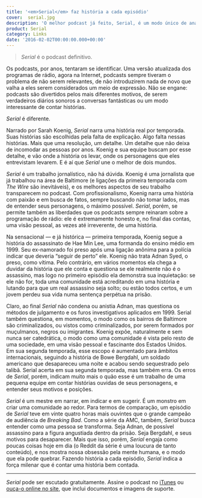 ```yaml
---
title: '<em>Serial</em> faz história a cada episódio'
cover:  serial.jpg
description: 'O melhor podcast já feito, Serial, é um modo único de analisar uma história.'
product: Serial
category: Links
date: '2016-02-02T00:00:00.000+00:00'
---
```


> _Serial_ é o podcast definitivo.

Os podcasts, por anos, tentaram se identificar. Uma versão atualizada dos programas de rádio, agora na Internet, podcasts sempre tiveram o problema de não serem relevantes, de não introduzirem nada de novo que valha a eles serem considerados um meio de expressão. Não se engane: podcasts são divertidos pelos mais diferentes motivos, de serem verdadeiros diários sonoros a conversas fantásticas ou um modo interessante de contar histórias.

_Serial_ é diferente.

Narrado por Sarah Koenig, _Serial_ narra uma história real por temporada. Suas histórias são escolhidas pela falta de explicação. Algo falta nessas histórias. Mais que uma resolução, um detalhe. Um detalhe que não deixa de incomodar as pessoas por anos. Koenig e sua equipe buscam por esse detalhe, e vão onde a história os levar, onde os personagens que eles entrevistam levarem. E é aí que _Serial_ une o melhor de dois mundos.

_Serial_ é um trabalho jornalístico, não há dúvida. Koenig é uma jornalista que já trabalhou na área de Baltimore (e ligações da primeira temporada com _The Wire_ são inevitáveis), e os melhores aspectos de seu trabalho transparecem no podcast. Com profissionalismo, Koenig narra uma história com paixão e em busca de fatos, sempre buscando não tomar lados, mas de entender seus personagens, o máximo possível. _Serial_, porém, se permite também as liberdades que os podcasts sempre reinaram sobre a programação de rádio: ele é extremamente honesto e, no final das contas, uma visão pessoal, as vezes até irreverente, de uma história.

Na sensacional — e já histórica — primeira temporada, Koenig segue a história do assassinato de Hae Min Lee, uma formanda do ensino médio em 1999. Seu ex-namorado foi preso após uma ligação anônima para a polícia indicar que deveria “seguir de perto” ele. Koenig não trata Adnan Syed, o preso, como vítima. Pelo contrário, em vários momentos ela chega a duvidar da história que ele conta e questiona se ele realmente não é o assassino, mas logo no primeiro episódio ela demonstra sua inquietação: se ele não for, toda uma comunidade está acreditando em uma história e lutando para que um real assassino seja solto; ou estão todos certos, e um jovem perdeu sua vida numa sentença perpétua na prisão.

Claro, ao final _Serial_ não condena ou anistia Adnan, mas questiona os métodos de julgamento e os furos investigativos aplicados em 1999. Serial também questiona, em momentos, o modo como os bairros de Baltimore são criminalizados, ou vistos como criminalizados, por serem formados por muçulmanos, negros ou imigrantes. Koenig expõe, naturalmente e sem nunca ser catedrática, o modo como uma comunidade é vista pelo resto de uma sociedade, em uma visão pessoal e fascinante dos Estados Unidos. Em sua segunda temporada, esse escopo é aumentado para âmbitos internacionais, seguindo a história de Bowe Bergdahl, um soldado americano que desapareceu uma noite e acabou sendo sequestrado pelo talibã. Serial acerta em sua segunda temporada, mas também erra. Os erros de _Serial_, porém, indicam muito mais o quão esse é um trabalho de uma pequena equipe em contar histórias ouvidas de seus personagens, e entender seus motivos e posições.

_Serial_ é um mestre em narrar, em indicar e em sugerir. É um monstro em criar uma comunidade ao redor. Para termos de comparação, um episódio de _Serial_ teve em vinte quatro horas mais ouvintes que o grande campeão de audiência de _Breaking Bad_. Como a série da AMC, também, _Serial_ busca entender como uma pessoa se transforma. Seja Adnan, de possível assassino para a figura angustiada dentro da prisão. Seja Bergdahl, e seus motivos para desaparecer. Mais que isso, porém, _Serial_ engaja como poucas coisas hoje em dia (o Reddit da série é uma loucura de tanto conteúdo), e nos mostra nossa obsessão pela mente humana, e o modo que ela pode quebrar. Fazendo história a cada episódio, _Serial_ indica a força milenar que é contar uma história bem contada.

---

_Serial_ pode ser escutado gratuitamente. Assine o podcast no [iTunes](https://geo.itunes.apple.com/us/podcast/serial/id917918570?mt=2) ou [ouça-o online no site](https://serialpodcast.org/), que inclui documentos e imagens de suporte.
